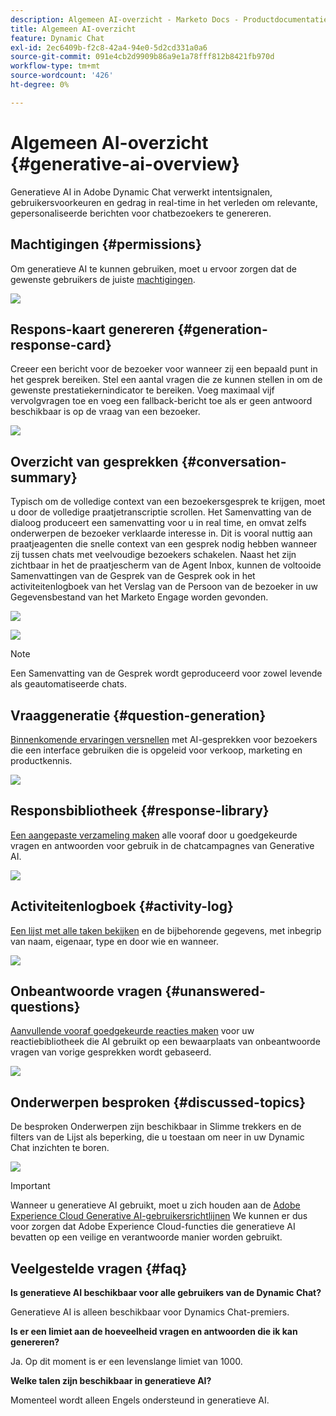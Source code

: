 ```yaml
---
description: Algemeen AI-overzicht - Marketo Docs - Productdocumentatie
title: Algemeen AI-overzicht
feature: Dynamic Chat
exl-id: 2ec6409b-f2c8-42a4-94e0-5d2cd331a0a6
source-git-commit: 091e4cb2d9909b86a9e1a78fff812b8421fb970d
workflow-type: tm+mt
source-wordcount: '426'
ht-degree: 0%

---
```


# Algemeen AI-overzicht {#generative-ai-overview}

Generatieve AI in Adobe Dynamic Chat verwerkt intentsignalen, gebruikersvoorkeuren en gedrag in real-time in het verleden om relevante, gepersonaliseerde berichten voor chatbezoekers te genereren.

## Machtigingen {#permissions}

Om generatieve AI te kunnen gebruiken, moet u ervoor zorgen dat de gewenste gebruikers de juiste [machtigingen](/help/marketo/product-docs/demand-generation/dynamic-chat/setup-and-configuration/permissions.md).

![](assets/generative-ai-overview-1.png)

## Respons-kaart genereren {#generation-response-card}

Creeer een bericht voor de bezoeker voor wanneer zij een bepaald punt in het gesprek bereiken. Stel een aantal vragen die ze kunnen stellen in om de gewenste prestatiekernindicator te bereiken. Voeg maximaal vijf vervolgvragen toe en voeg een fallback-bericht toe als er geen antwoord beschikbaar is op de vraag van een bezoeker.

![](assets/generative-ai-overview-2.png)

## Overzicht van gesprekken {#conversation-summary}

Typisch om de volledige context van een bezoekersgesprek te krijgen, moet u door de volledige praatjetranscriptie scrollen. Het Samenvatting van de dialoog produceert een samenvatting voor u in real time, en omvat zelfs onderwerpen de bezoeker verklaarde interesse in. Dit is vooral nuttig aan praatjeagenten die snelle context van een gesprek nodig hebben wanneer zij tussen chats met veelvoudige bezoekers schakelen. Naast het zijn zichtbaar in het de praatjescherm van de Agent Inbox, kunnen de voltooide Samenvattingen van de Gesprek van de Gesprek ook in het activiteitenlogboek van het Verslag van de Persoon van de bezoeker in uw Gegevensbestand van het Marketo Engage worden gevonden.

![](assets/generative-ai-overview-3.png)

![](assets/generative-ai-overview-4.png)

>[!NOTE]
>
>Een Samenvatting van de Gesprek wordt geproduceerd voor zowel levende als geautomatiseerde chats.

## Vraaggeneratie {#question-generation}

[Binnenkomende ervaringen versnellen](/help/marketo/product-docs/demand-generation/dynamic-chat/generative-ai/question-generation.md) met AI-gesprekken voor bezoekers die een interface gebruiken die is opgeleid voor verkoop, marketing en productkennis.

![](assets/generative-ai-overview-5.png)

## Responsbibliotheek {#response-library}

[Een aangepaste verzameling maken](/help/marketo/product-docs/demand-generation/dynamic-chat/generative-ai/response-library.md) alle vooraf door u goedgekeurde vragen en antwoorden voor gebruik in de chatcampagnes van Generative AI.

![](assets/generative-ai-overview-6.png)

## Activiteitenlogboek {#activity-log}

[Een lijst met alle taken bekijken](/help/marketo/product-docs/demand-generation/dynamic-chat/generative-ai/activity-log.md) en de bijbehorende gegevens, met inbegrip van naam, eigenaar, type en door wie en wanneer.

![](assets/generative-ai-overview-7.png)

## Onbeantwoorde vragen {#unanswered-questions}

[Aanvullende vooraf goedgekeurde reacties maken](/help/marketo/product-docs/demand-generation/dynamic-chat/generative-ai/unanswered-questions.md) voor uw reactiebibliotheek die AI gebruikt op een bewaarplaats van onbeantwoorde vragen van vorige gesprekken wordt gebaseerd.

![](assets/generative-ai-overview-8.png)

## Onderwerpen besproken {#discussed-topics}

De besproken Onderwerpen zijn beschikbaar in Slimme trekkers en de filters van de Lijst als beperking, die u toestaan om neer in uw Dynamic Chat inzichten te boren.

![](assets/generative-ai-overview-9.png)

>[!IMPORTANT]
>
>Wanneer u generatieve AI gebruikt, moet u zich houden aan de [Adobe Experience Cloud Generative AI-gebruikersrichtlijnen](https://www.adobe.com/legal/licenses-terms/adobe-dx-gen-ai-user-guidelines.html) We kunnen er dus voor zorgen dat Adobe Experience Cloud-functies die generatieve AI bevatten op een veilige en verantwoorde manier worden gebruikt.

## Veelgestelde vragen {#faq}

**Is generatieve AI beschikbaar voor alle gebruikers van de Dynamic Chat?**

Generatieve AI is alleen beschikbaar voor Dynamics Chat-premiers.

**Is er een limiet aan de hoeveelheid vragen en antwoorden die ik kan genereren?**

Ja. Op dit moment is er een levenslange limiet van 1000.

**Welke talen zijn beschikbaar in generatieve AI?**

Momenteel wordt alleen Engels ondersteund in generatieve AI.

